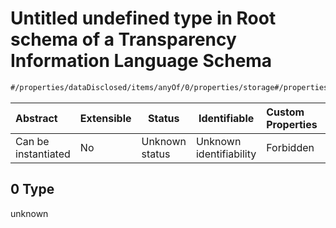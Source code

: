 # Untitled undefined type in Root schema of a Transparency Information Language Schema

```txt
#/properties/dataDisclosed/items/anyOf/0/properties/storage#/properties/dataDisclosed/items/anyOf/0/properties/storage/examples/0/0
```




| Abstract            | Extensible | Status         | Identifiable            | Custom Properties | Additional Properties | Access Restrictions | Defined In                                                           |
| :------------------ | ---------- | -------------- | ----------------------- | :---------------- | --------------------- | ------------------- | -------------------------------------------------------------------- |
| Can be instantiated | No         | Unknown status | Unknown identifiability | Forbidden         | Allowed               | none                | [tilt-schema.json\*](../out/tilt-schema.json "open original schema") |

## 0 Type

unknown
